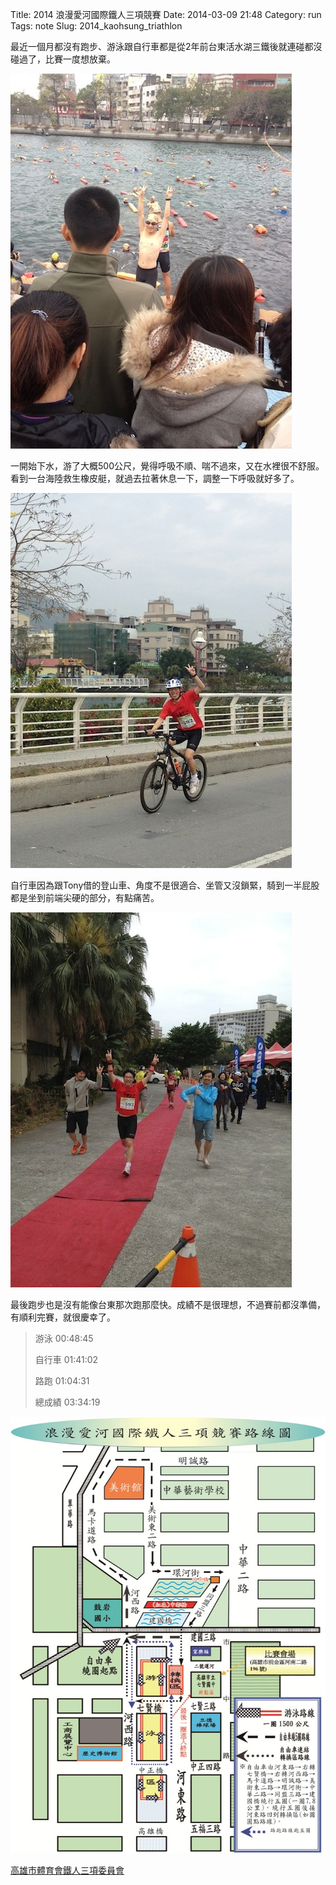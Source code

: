 Title: 2014 浪漫愛河國際鐵人三項競賽
Date: 2014-03-09 21:48
Category: run
Tags: note
Slug: 2014_kaohsung_triathlon

最近一個月都沒有跑步、游泳跟自行車都是從2年前台東活水湖三鐵後就連碰都沒碰過了，比賽一度想放棄。

![](/static/images/2014-03-09_kh_triathlon/1394340795077.jpg)

一開始下水，游了大概500公尺，覺得呼吸不順、喘不過來，又在水裡很不舒服。看到一台海陸救生橡皮艇，就過去拉著休息一下，調整一下呼吸就好多了。

![](/static/images/2014-03-09_kh_triathlon/1394340810121.jpg)

自行車因為跟Tony借的登山車、角度不是很適合、坐管又沒鎖緊，騎到一半屁股都是坐到前端尖硬的部分，有點痛苦。

![](/static/images/2014-03-09_kh_triathlon/1394340947533.jpg)

最後跑步也是沒有能像台東那次跑那麼快。成績不是很理想，不過賽前都沒準備，有順利完賽，就很慶幸了。

> 游泳 00:48:45
>
> 自行車 01:41:02
>
> 路跑 01:04:31
>
> 總成績 03:34:19

![](/static/images/2014-03-09_kh_triathlon/2012map.jpg)

[高雄市體育會鐵人三項委員會](http://www.ironman.url.tw/2014raceinfo1.htm)


